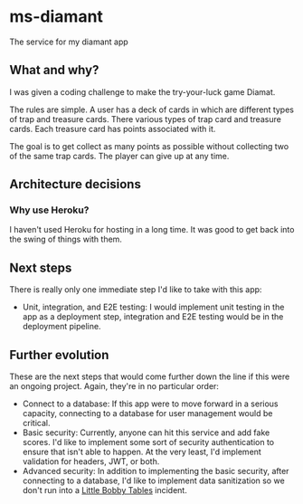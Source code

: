 # ms-diamant

The service for my diamant app

## What and why?

I was given a coding challenge to make the try-your-luck game Diamat.

The rules are simple. A user has a deck of cards in which are different types of trap and treasure cards.
There various types of trap card and treasure cards. Each treasure card has points associated with it.

The goal is to get collect as many points as possible without collecting two of the same trap cards.
The player can give up at any time.

## Architecture decisions

### Why use Heroku?

I haven't used Heroku for hosting in a long time. It was good to get back into the swing of things with them.

## Next steps

There is really only one immediate step I'd like to take with this app:

- Unit, integration, and E2E testing: I would implement unit testing in the app as a deployment step,
  integration and E2E testing would be in the deployment pipeline.

## Further evolution

These are the next steps that would come further down the line if this were an ongoing project.
Again, they're in no particular order:

- Connect to a database: If this app were to move forward in a serious capacity, connecting to a database
  for user management would be critical.
- Basic security: Currently, anyone can hit this service and add fake scores. I'd like to implement some
  sort of security authentication to ensure that isn't able to happen. At the very least, I'd implement
  validation for headers, JWT, or both.
- Advanced security: In addition to implementing the basic security, after connecting to a database, I'd like
  to implement data sanitization so we don't run into a [Little Bobby Tables]('https://xkcd.com/327/') incident.
